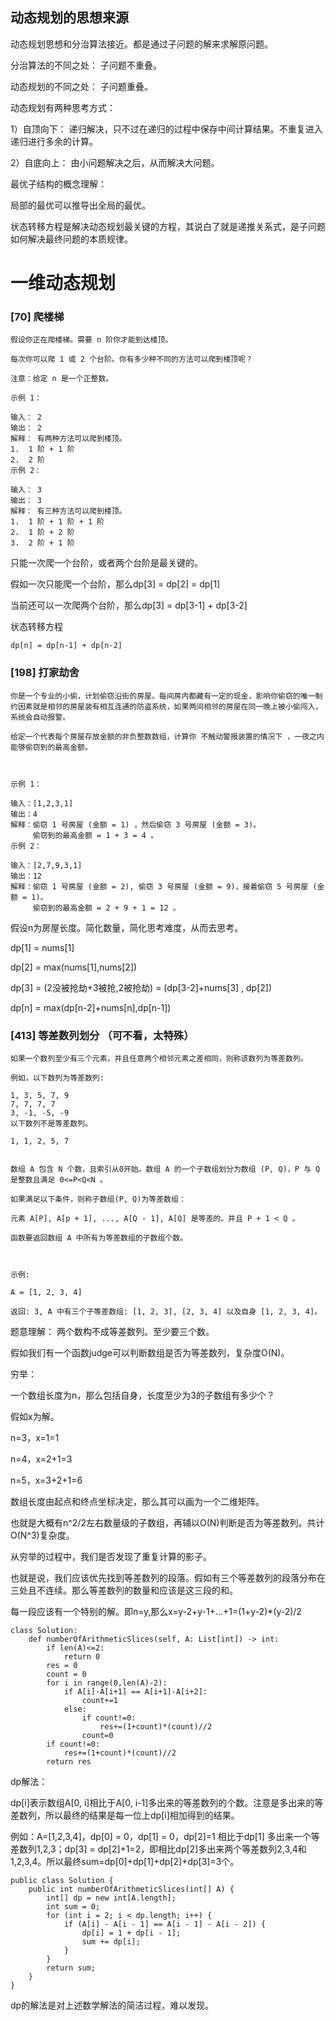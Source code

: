 ## 动态规划的思想来源

动态规划思想和分治算法接近。都是通过子问题的解来求解原问题。

分治算法的不同之处： 子问题不重叠。

动态规划的不同之处： 子问题重叠。

动态规划有两种思考方式：

1）自顶向下： 递归解决，只不过在递归的过程中保存中间计算结果。不重复进入递归进行多余的计算。

2）自底向上： 由小问题解决之后，从而解决大问题。

最优子结构的概念理解：

局部的最优可以推导出全局的最优。

状态转移方程是解决动态规划最关键的方程，其说白了就是递推关系式，是子问题如何解决最终问题的本质规律。

# 一维动态规划

### [70] 爬楼梯

```
假设你正在爬楼梯。需要 n 阶你才能到达楼顶。

每次你可以爬 1 或 2 个台阶。你有多少种不同的方法可以爬到楼顶呢？

注意：给定 n 是一个正整数。

示例 1：

输入： 2
输出： 2
解释： 有两种方法可以爬到楼顶。
1.  1 阶 + 1 阶
2.  2 阶
示例 2：

输入： 3
输出： 3
解释： 有三种方法可以爬到楼顶。
1.  1 阶 + 1 阶 + 1 阶
2.  1 阶 + 2 阶
3.  2 阶 + 1 阶

```

只能一次爬一个台阶，或者两个台阶是最关键的。

假如一次只能爬一个台阶，那么dp[3] = dp[2] = dp[1]

当前还可以一次爬两个台阶，那么dp[3] = dp[3-1] + dp[3-2]

状态转移方程
```
dp[n] = dp[n-1] + dp[n-2]
```

### [198] 打家劫舍

```
你是一个专业的小偷，计划偷窃沿街的房屋。每间房内都藏有一定的现金，影响你偷窃的唯一制约因素就是相邻的房屋装有相互连通的防盗系统，如果两间相邻的房屋在同一晚上被小偷闯入，系统会自动报警。

给定一个代表每个房屋存放金额的非负整数数组，计算你 不触动警报装置的情况下 ，一夜之内能够偷窃到的最高金额。

 

示例 1：

输入：[1,2,3,1]
输出：4
解释：偷窃 1 号房屋 (金额 = 1) ，然后偷窃 3 号房屋 (金额 = 3)。
     偷窃到的最高金额 = 1 + 3 = 4 。
示例 2：

输入：[2,7,9,3,1]
输出：12
解释：偷窃 1 号房屋 (金额 = 2), 偷窃 3 号房屋 (金额 = 9)，接着偷窃 5 号房屋 (金额 = 1)。
     偷窃到的最高金额 = 2 + 9 + 1 = 12 。
```

假设n为房屋长度。简化数量，简化思考难度，从而去思考。

dp[1] = nums[1]

dp[2] = max(nums[1],nums[2])

dp[3] = (2没被抢劫+3被抢,2被抢劫) = (dp[3-2]+nums[3] , dp[2])

dp[n] = max(dp[n-2]+nums[n],dp[n-1])


### [413] 等差数列划分 （可不看，太特殊）

```
如果一个数列至少有三个元素，并且任意两个相邻元素之差相同，则称该数列为等差数列。

例如，以下数列为等差数列:

1, 3, 5, 7, 9
7, 7, 7, 7
3, -1, -5, -9
以下数列不是等差数列。

1, 1, 2, 5, 7
 

数组 A 包含 N 个数，且索引从0开始。数组 A 的一个子数组划分为数组 (P, Q)，P 与 Q 是整数且满足 0<=P<Q<N 。

如果满足以下条件，则称子数组(P, Q)为等差数组：

元素 A[P], A[p + 1], ..., A[Q - 1], A[Q] 是等差的。并且 P + 1 < Q 。

函数要返回数组 A 中所有为等差数组的子数组个数。

 

示例:

A = [1, 2, 3, 4]

返回: 3, A 中有三个子等差数组: [1, 2, 3], [2, 3, 4] 以及自身 [1, 2, 3, 4]。

```

题意理解： 两个数构不成等差数列。至少要三个数。

假如我们有一个函数judge可以判断数组是否为等差数列，复杂度O(N)。

穷举：

一个数组长度为n，那么包括自身，长度至少为3的子数组有多少个？

假如x为解。

n=3，x=1=1

n=4，x=2+1=3

n=5，x=3+2+1=6

数组长度由起点和终点坐标决定，那么其可以画为一个二维矩阵。

也就是大概有n^2/2左右数量级的子数组，再辅以O(N)判断是否为等差数列。共计O(N^3)复杂度。

从穷举的过程中，我们是否发现了重复计算的影子。

也就是说，我们应该优先找到等差数列的段落。假如有三个等差数列的段落分布在三处且不连续。那么等差数列的数量和应该是这三段的和。

每一段应该有一个特别的解。即n=y,那么x=y-2+y-1+...+1=(1+y-2)*(y-2)/2

```
class Solution:
    def numberOfArithmeticSlices(self, A: List[int]) -> int:
        if len(A)<=2:
            return 0
        res = 0
        count = 0
        for i in range(0,len(A)-2):
            if A[i]-A[i+1] == A[i+1]-A[i+2]:
                count+=1
            else:
                if count!=0:
                    res+=(1+count)*(count)//2
                count=0
        if count!=0:
            res+=(1+count)*(count)//2            
        return res
```


dp解法：

dp[i]表示数组A[0, i]相比于A[0, i-1]多出来的等差数列的个数。注意是多出来的等差数列，所以最终的结果是每一位上dp[i]相加得到的结果。

例如：A=[1,2,3,4]，dp[0] = 0，dp[1] = 0，dp[2]=1 相比于dp[1] 多出来一个等差数列1,2,3；dp[3] = dp[2]+1=2，即相比dp[2]多出来两个等差数列2,3,4和1,2,3,4。所以最终sum=dp[0]+dp[1]+dp[2]+dp[3]=3个。

```
public class Solution {
    public int numberOfArithmeticSlices(int[] A) {
        int[] dp = new int[A.length];
        int sum = 0;
        for (int i = 2; i < dp.length; i++) {
            if (A[i] - A[i - 1] == A[i - 1] - A[i - 2]) {
                dp[i] = 1 + dp[i - 1];
                sum += dp[i];
            }
        }
        return sum;
    }
}
```
dp的解法是对上述数学解法的简洁过程，难以发现。






